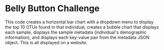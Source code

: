 # Belly Button Challenge

  This code creates a horizontal bar chart with a dropdown menu to display the top 10 OTUs found in that individual, creates a bubble chart that displays each sample, displays the sample metadata (individual's demographic information), and displays each key-value pair from the metadata JSON object.  This is all displayed on a website.

